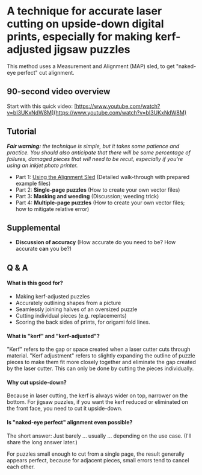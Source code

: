 # A technique for accurate laser cutting on upside-down digital prints, especially for making kerf-adjusted jigsaw puzzles

This method uses a Measurement and Alignment (MAP) sled, to get "naked-eye perfect" cut alignment.  

## 90-second video overview

Start with this quick video:  [https://www.youtube.com/watch?v=bI3UKxNdW8M](https://www.youtube.com/watch?v=bI3UKxNdW8M)

<!-- {% include youtube.html id="bI3UKxNdW8M" %}-->

## Tutorial

***Fair warning:**  the technique is simple, but it takes some patience and practice.  You should also anticipate that there will be some percentage of failures, damaged pieces that will need to be recut, especially if you're using an inkjet photo printer.*

- Part 1: [Using the Alignment Sled](using-the-alignment-sled.md) (Detailed walk-through with prepared example files)
- Part 2: **Single-page puzzles** (How to create your own vector files)
- Part 3: **Masking and weeding** (Discussion; weeding trick)
- Part 4: **Multiple-page puzzles** (How to create your own vector files; how to mitigate relative error)

## Supplemental

-  **Discussion of accuracy** (How accurate do you need to be? How accurate **can** you be?)

## Q & A

#### What is this good for?
* Making kerf-adjusted puzzles
* Accurately outlining shapes from a picture
* Seamlessly joining halves of an oversized puzzle
* Cutting individual pieces (e.g. replacements)
* Scoring the back sides of prints, for origami fold lines.

#### What is "kerf" and "kerf-adjusted"?

"Kerf" refers to the gap or space created when a laser cutter cuts through material. "Kerf adjustment" refers to slightly expanding the outline of puzzle pieces to make them fit more closely together and eliminate the gap created by the laser cutter. This can only be done by cutting the pieces individually.

#### Why cut upside-down?
Because in laser cutting, the kerf is always wider on top, narrower on the bottom.  For jigsaw puzzles, if you want the kerf reduced or eliminated on the front face, you need to cut it upside-down.

#### Is "naked-eye perfect" alignment even possible?
The short answer: Just barely ... usually ... depending on the use case. (I'll share the long answer later.)

For puzzles small enough to cut from a single page, the result generally appears perfect, because for adjacent pieces, small errors tend to cancel each other.
